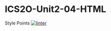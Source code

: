 # ICS2O-Unit2-04-HTML
Style Points
[![linter](https://github.com/Hayden-Langill/Unit2-04-HTML/workflows/linter/badge.svg)](https://github.com/marketplace/actions/super-linter)
